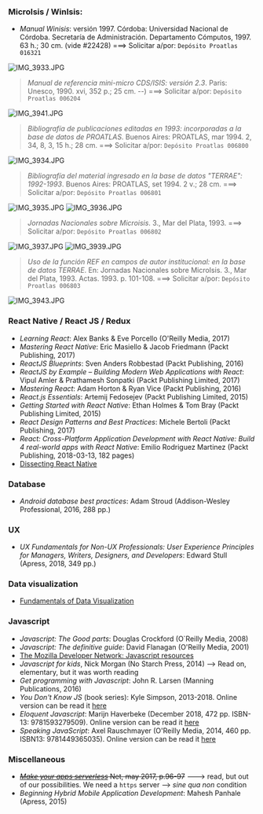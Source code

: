 ### MicroIsis / WinIsis:

* _Manual Winisis_: versión 1997. Córdoba: Universidad Nacional de Córdoba. Secretaría de Administración. Departamento Cómputos, 1997. 63 h.; 30 cm.  (vide #22428) ===> Solicitar a/por: `Depósito Proatlas 016321`

![IMG_3933.JPG](https://bitbucket.org/repo/EBnakg/images/2010186733-IMG_3933.JPG)
>_Manual de referencia mini-micro CDS/ISIS: versión 2.3_. Paris: Unesco, 1990. xvi, 352 p.; 25 cm. --) ===> Solicitar a/por: `Depósito Proatlas 006204`


![IMG_3941.JPG](https://bitbucket.org/repo/EBnakg/images/1594535796-IMG_3941.JPG)
> _Bibliografía de publicaciones editadas en 1993: incorporadas a la base de datos de PROATLAS_. Buenos Aires: PROATLAS, mar 1994. 2, 34, 8, 3, 15 h.; 28 cm.  ===> Solicitar a/por: `Depósito Proatlas 006800`


![IMG_3934.JPG](https://bitbucket.org/repo/EBnakg/images/2616186962-IMG_3934.JPG)
> _Bibliografía del material ingresado en la base de datos "TERRAE": 1992-1993_. Buenos Aires: PROATLAS, set 1994. 2 v.; 28 cm. ===> Solicitar a/por: `Depósito Proatlas 006801`


![IMG_3935.JPG](https://bitbucket.org/repo/EBnakg/images/3349047127-IMG_3935.JPG)
![IMG_3936.JPG](https://bitbucket.org/repo/EBnakg/images/140601805-IMG_3936.JPG)
> _Jornadas Nacionales sobre Microisis_. 3., Mar del Plata, 1993. ===> Solicitar a/por: `Depósito Proatlas 006802`


![IMG_3937.JPG](https://bitbucket.org/repo/EBnakg/images/1038105783-IMG_3937.JPG)
![IMG_3939.JPG](https://bitbucket.org/repo/EBnakg/images/2774671328-IMG_3939.JPG)
> _Uso de la función REF en campos de autor institucional: en la base de datos TERRAE_. En: Jornadas Nacionales sobre MicroIsis. 3., Mar del Plata, 1993. Actas. 1993. p. 101-108. ===> Solicitar a/por: `Depósito Proatlas 006803`


![IMG_3943.JPG](https://bitbucket.org/repo/EBnakg/images/1338479007-IMG_3943.JPG)


### React Native / React JS / Redux
* _Learning React_: Alex Banks & Eve Porcello  (O'Reilly Media, 2017)
* _Mastering React Native_: Eric Masiello & Jacob Friedmann (Packt Publishing, 2017)
* _ReactJS Blueprints_: Sven Anders Robbestad (Packt Publishing, 2016)
* _ReactJS by Example – Building Modern Web Applications with React_: Vipul Amler & Prathamesh Sonpatki (Packt Publishing Limited, 2017)
* _Mastering React_: Adam Horton & Ryan Vice (Packt Publishing, 2016)
* _React.js Essentials_: Artemij Fedosejev (Packt Publishing Limited, 2015)
* _Getting Started with React Native_: Ethan Holmes & Tom Bray (Packt Publishing Limited, 2015)
* _React Design Patterns and Best Practices_: Michele Bertoli (Packt Publishing, 2017)
* _React: Cross-Platform Application Development with React Native: Build 4 real-world apps with React Native_: Emilio Rodriguez Martinez (Packt Publishing, 2018-03-13, 182 pages)
* [Dissecting React Native](https://developer.ibm.com/articles/dissecting-react-native/)

### Database
* _Android database best practices_: Adam Stroud (Addison-Wesley Professional, 2016, 288 pp.)

### UX
* _UX Fundamentals for Non-UX Professionals: User Experience Principles for Managers, Writers, Designers, and Developers_: Edward Stull (Apress, 2018, 349 pp.)

### Data visualization
* [Fundamentals of Data Visualization](https://serialmentor.com/dataviz/)
	
### Javascript
* _Javascript: The Good parts_: Douglas Crockford (O`Reilly Media, 2008)
* _Javascript: The definitive guide_: David Flanagan (O'Reilly Media, 2001)
* [The Mozilla Developer Network: Javascript resources](https://developer.mozilla.org/en-US/docs/Web/JavaScript)
* _Javascript for kids_, Nick Morgan (No Starch Press, 2014) --> Read on, elementary, but it was worth reading
* _Get programming with Javascript_: John R. Larsen (Manning Publications, 2016)
* _You Don't Know JS_ (book series): Kyle Simpson, 2013-2018. Online version can be read it [here](https://github.com/getify/You-Dont-Know-JS)
* _Eloquent Javascript_: Marijn Haverbeke (December 2018, 472 pp. ISBN-13: 9781593279509). Online version can be read it [here](https://eloquentjavascript.net/)
* _Speaking JavaScript_: Axel Rauschmayer (O'Reilly Media, 2014, 460 pp. ISBN13: 9781449365035). Online version can be read it [here](http://speakingjs.com/es5/index.html)


### Miscellaneous
* ~~_[Make your apps serverless](https://www.creativebloq.com/features/how-to-make-your-apps-serverless)_ Net, may 2017, p.96-97~~ ---> read, but out of our possibilities. We need a `https` server --> _sine qua non_ condition
* _Beginning Hybrid Mobile Application Development_: Mahesh Panhale (Apress, 2015)
